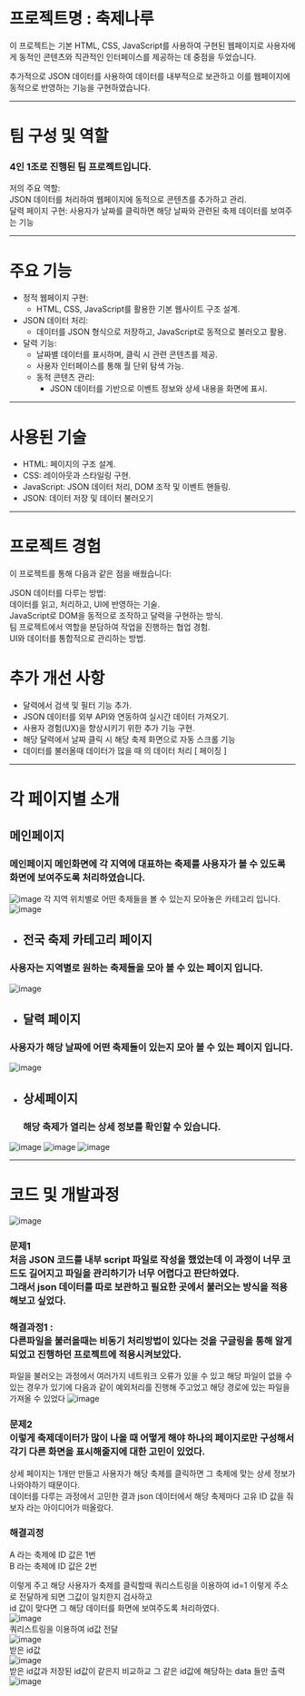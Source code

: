 # 프로젝트명 : 축제나루
이 프로젝트는 기본 HTML, CSS, JavaScript를 사용하여 구현된 웹페이지로
사용자에게 동적인 콘텐츠와 직관적인 인터페이스를 제공하는 데 중점을 두었습니다.

추가적으로 JSON 데이터를 사용하여 데이터를 내부적으로 보관하고 이를 웹페이지에 동적으로 반영하는 기능을 구현하였습니다.
* * *
# 팀 구성 및 역할
### 4인 1조로 진행된 팀 프로젝트입니다.<br/>
저의 주요 역할:<br/>
JSON 데이터를 처리하여 웹페이지에 동적으로 콘텐츠를 추가하고 관리.<br/>
달력 페이지 구현: 사용자가 날짜를 클릭하면 해당 날짜와 관련된 축제 데이터를 보여주는 기능<br/>
* * *
# 주요 기능
+ 정적 웹페이지 구현:<br/>
  + HTML, CSS, JavaScript를 활용한 기본 웹사이트 구조 설계.<br/>
+ JSON 데이터 처리:
  + 데이터를 JSON 형식으로 저장하고, JavaScript로 동적으로 불러오고 활용.<br/>
+ 달력 기능:
  + 날짜별 데이터를 표시하며, 클릭 시 관련 콘텐츠를 제공.<br/>
  + 사용자 인터페이스를 통해 월 단위 탐색 가능.<br/>
  + 동적 콘텐츠 관리:<br/>
    + JSON 데이터를 기반으로 이벤트 정보와 상세 내용을 화면에 표시.<br/>
* * *
# 사용된 기술
+ HTML: 페이지의 구조 설계.
+ CSS: 레이아웃과 스타일링 구현.
+ JavaScript: JSON 데이터 처리, DOM 조작 및 이벤트 핸들링.
+ JSON: 데이터 저장 및 데이터 불러오기
* * *
# 프로젝트 경험
이 프로젝트를 통해 다음과 같은 점을 배웠습니다:

JSON 데이터를 다루는 방법:<br/>
데이터를 읽고, 처리하고, UI에 반영하는 기술. <br/>
JavaScript로 DOM을 동적으로 조작하고 달력을 구현하는 방식. <br/>
팀 프로젝트에서 역할을 분담하여 작업을 진행하는 협업 경험. <br/>
UI와 데이터를 통합적으로 관리하는 방법. <br/>

# 추가 개선 사항
+ 달력에서 검색 및 필터 기능 추가.
+ JSON 데이터를 외부 API와 연동하여 실시간 데이터 가져오기.
+ 사용자 경험(UX)을 향상시키기 위한 추가 기능 구현.
+ 해당 달력에서 날짜 클릭 시 해당 축제 화면으로 자동 스크롤 기능
+ 데이터를 불러올때 데이터가 많을 때 의 데이터 처리 [ 페이징 ]
* * *
# 각 페이지별 소개
 ## 메인페이지
### 메인페이지 메인화면에 각 지역에 대표하는 축제를 사용자가 볼 수 있도록 화면에 보여주도록 처리하였습니다.
![image](https://github.com/user-attachments/assets/08be8b8b-283c-4634-b273-e1fb738e94e9)
각 지역 위치별로 어떤 축제들을 볼 수 있는지 모아놓은 카테고리 입니다.
![image](https://github.com/user-attachments/assets/7486c5b4-5574-4d33-9133-665ebca8e986)
+ ## 전국 축제 카테고리 페이지
### 사용자는 지역별로 원하는 축제들을 모아 볼 수 있는 페이지 입니다.
![image](https://github.com/user-attachments/assets/56a43d34-dd65-4d3f-bd59-7021c9db09b8)
+ ## 달력 페이지
### 사용자가 해당 날짜에 어떤 축제들이 있는지 모아 볼 수 있는 페이지 입니다.
![image](https://github.com/user-attachments/assets/d2f157b4-2cb6-4c1b-85bf-6f6527f1f9fc)
+ ## 상세페이지
  ### 해당 축제가 열리는 상세 정보를 확인할 수 있습니다.
![image](https://github.com/user-attachments/assets/323687ce-ecac-456a-a27a-bebce69151a6)
![image](https://github.com/user-attachments/assets/c6851cac-c6fd-4453-8684-d4e137bc7a67)
![image](https://github.com/user-attachments/assets/7ff76def-d026-4987-89c6-6e21d6a9f9c5)
* * *
# 코드 및 개발과정
![image](https://github.com/user-attachments/assets/c9676839-51af-488d-baf0-811cce6432b6)
### 문제1 <br/> 처음 JSON 코드를 내부 script 파일로 작성을 했었는데 이 과정이 너무 코드도 길어지고 파일을 관리하기가 너무 어렵다고 판단하였다.<br/> 그래서 json 데이터를 따로 보관하고 필요한 곳에서 불러오는 방식을 적용해보고 싶었다.
### 해결과정1 : <br/> 다른파일을 불러올때는 비동기 처리방법이 있다는 것을 구글링을 통해 알게되었고 진행하던 프로젝트에 적용시켜보았다.<br>

파일을 불러오는 과정에서 여러가지 네트워크 오류가 있을 수 있고 해당 파일이 없을 수 있는 경우가 있기에 다음과 같이 예외처리를 진행해 주고었고 해당 경로에 있는 파일을 가져올 수 있었다
![image](https://github.com/user-attachments/assets/79d76f1c-b282-42cb-b9bd-9073931afb45)

### 문제2 <br/> 이렇게 축제데이터가 많이 나올 때 어떻게 해야 하나의 페이지로만 구성해서 각기 다른 화면을 표시해줄지에 대한 고민이 있었다. <br/>
상세 페이지는 1개만 만들고 사용자가 해당 축제를 클릭하면 그 축제에 맞는 상세 정보가 나와야하기 때문이다.<br/>
데이터를 다루는 과정에서 고민한 결과 json 데이터에서 해당 축제마다 고유 ID 값을 줘보자 라는 아이디어가 떠올랐다.<br/>
### 해결괴정<br/>
A 라는 축제에 ID 값은 1번<br/>
B 라는 축제에 ID 값은 2번<br/>

이렇게 주고 해당 사용자가 축제를 클릭할때 쿼리스트링을 이용하여 id=1 이렇게 주소로 전달하게 되면 그값이 일치한지 검사하고<br>
id 값이 맞다면 그 해당 데이터를 화면에 보여주도록 처리하였다.<br/>
![image](https://github.com/user-attachments/assets/943fbcb3-9fd7-4b5f-b3ee-79d175add906) <br>
쿼리스트링을 이용하여 id값 전달<br>
![image](https://github.com/user-attachments/assets/d3169fc3-9203-47b0-a007-b237fa652b69)<br>
받은 id값<br>
![image](https://github.com/user-attachments/assets/c5185b09-636b-4595-a568-bb08c124607b)<br>
받은 id값과 저장된 id값이 같은지 비교하교 그 같은 id값에 해당하는 data 들만 출력<br>
![image](https://github.com/user-attachments/assets/fcfdd1d1-b748-4f99-a0c0-50ab685de8db)<br>




